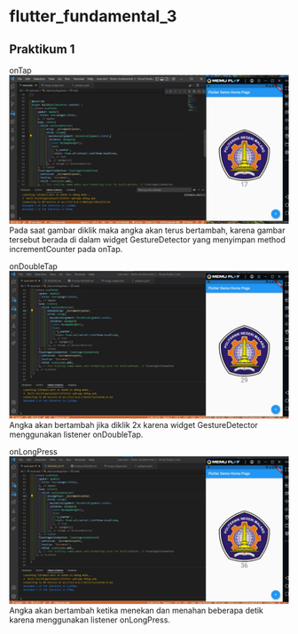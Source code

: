 # flutter_fundamental_3

## Praktikum 1

onTap
![praktikum 1](images/1.1.jpg)
Pada saat gambar diklik maka angka akan terus bertambah, karena gambar tersebut berada di dalam widget GestureDetector yang menyimpan method incrementCounter pada onTap.

onDoubleTap
![praktikum 1](images/1.2.jpg)
Angka akan bertambah jika diklik 2x karena widget GestureDetector menggunakan listener onDoubleTap.

onLongPress
![praktikum 1](images/1.3.jpg)
Angka akan bertambah ketika menekan dan menahan beberapa detik karena menggunakan listener onLongPress.
